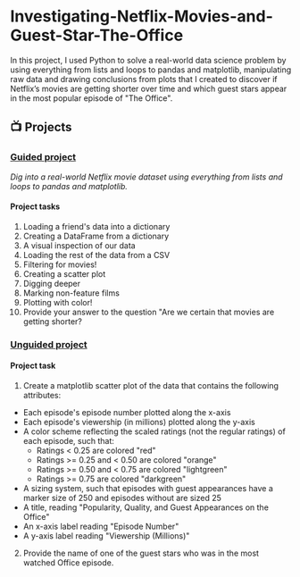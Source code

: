 # Investigating-Netflix-Movies-and-Guest-Star-The-Office
In this project, I used Python to solve a real-world data science problem by using everything from lists and loops to pandas and matplotlib, manipulating raw data and drawing conclusions from plots that I created to discover if Netflix’s movies are getting shorter over time and which guest stars appear in the most popular episode of "The Office".

## 📺 Projects
### [Guided project](https://github.com/dnguyennk/Investigating-Netflix-Movies-and-Guest-Star-The-Office/tree/main/guided_project)

*Dig into a real-world Netflix movie dataset using everything from lists and loops to pandas and matplotlib.*

#### Project tasks
1. Loading a friend's data into a dictionary
2. Creating a DataFrame from a dictionary
3. A visual inspection of our data
4. Loading the rest of the data from a CSV
5. Filtering for movies!
6. Creating a scatter plot
7. Digging deeper
8. Marking non-feature films
9. Plotting with color!
10. Provide your answer to the question "Are we certain that movies are getting shorter?


### [Unguided project](https://github.com/dnguyennk/Investigating-Netflix-Movies-and-Guest-Star-The-Office/tree/main/unguided_project)

#### Project task
1. Create a matplotlib scatter plot of the data that contains the following attributes:
- Each episode's episode number plotted along the x-axis
- Each episode's viewership (in millions) plotted along the y-axis
- A color scheme reflecting the scaled ratings (not the regular ratings) of each episode, such that:
  + Ratings < 0.25 are colored "red"
  + Ratings >= 0.25 and < 0.50 are colored "orange"
  + Ratings >= 0.50 and < 0.75 are colored "lightgreen"
  + Ratings >= 0.75 are colored "darkgreen"
- A sizing system, such that episodes with guest appearances have a marker size of 250 and episodes without are sized 25
- A title, reading "Popularity, Quality, and Guest Appearances on the Office"
- An x-axis label reading "Episode Number"
- A y-axis label reading "Viewership (Millions)"
2. Provide the name of one of the guest stars who was in the most watched Office episode.
